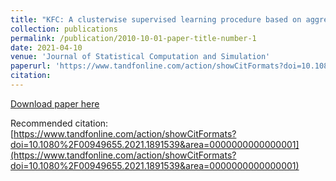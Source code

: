 ```yaml
---
title: "KFC: A clusterwise supervised learning procedure based on aggregation of distances"
collection: publications
permalink: /publication/2010-10-01-paper-title-number-1
date: 2021-04-10
venue: 'Journal of Statistical Computation and Simulation'
paperurl: 'https://www.tandfonline.com/action/showCitFormats?doi=10.1080%2F00949655.2021.1891539&area=0000000000000001'
citation:
---
```


[Download paper here](https://www.tandfonline.com/eprint/YKGS8GTKDBKYFXEGFWSB/full?target=10.1080/00949655.2021.1891539)

Recommended citation: [https://www.tandfonline.com/action/showCitFormats?doi=10.1080%2F00949655.2021.1891539&area=0000000000000001](https://www.tandfonline.com/action/showCitFormats?doi=10.1080%2F00949655.2021.1891539&area=0000000000000001)
